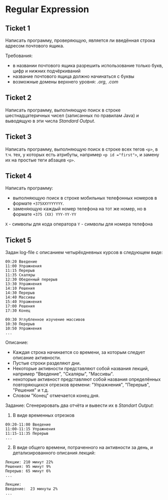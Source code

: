 # Regular Expression
## Ticket 1
Написать программу, проверяющую, является ли введённая строка адресом почтового ящика.

Требования:
- в названии почтового ящика разрешить использование только букв, цифр и нижних подчёркиваний
- название почтового ящица должно начинаться с буквы
- возможные домены верхнего уровня: *.org*,  *.com*


## Ticket 2
Написать программу, выполняющую поиск в строке шестнадцатеричных чисел (записанных по правилам Java) и выводящую в эти числа *Standard Output*. 


## Ticket 3
Написать программу, выполняющую поиск в строке всех тегов `<p>`, в т.ч. тех, у которых есть атрибуты, например `<p id ="first">`,
и замену их на простые теги абзацев `<p>`.


## Ticket 4
Написать программу:
- выполняющую поиск в строке мобильных телефонных номеров в формате `+375XXYYYYYYY`.
- заменяющую каждый номер телефона на тот же номер, но в формате `+375 (XX) YYY-YY-YY`

`X` - символы для кода оператора
`Y` - символы для номера телефона


## Ticket 5
Задан log-file с описанием четырёхдневных курсов в следующем виде:

```log
09:20 Введение
11:00 Упражнения
11:15 Перерыв
11:35 Скаляры
12:30 Обеденный перерыв
13:30 Упражнения
14:10 Решения
14:30 Перерыв
14:40 Массивы
15:40 Упражнения
17:00 Решения
17:30 Конец
 
09:30 Углубленное изучение массивов
10:30 Перерыв
10:50 Упражнения
...
```

Описание:
- Каждая строка начинается со времени, за которым следует описание активности.
- Пустые строки разделяют дни.
- Некоторые активности представляют собой названия лекций, например "Введение", "Скаляры", "Массивы".
- некоторые активност представляют собой названия определённых повторяющихся отрезков времени: "Упражнения", "Перерыв", "Решения" и т.д.
- Словом "Конец" отмечается конец дня.

Задание:
Cгенерировать два отчёта и вывести их в *Standart Output*:

1. В виде временных отрезков

```log
09:20-11:00 Введение
11:00-11:15 Упражнения
11:15-11:35 Перерыв
...
```

2. В виде общего времени, потраченного на активности за день, и детализированного описания лекций:

```log
Лекции: 210 минут 22%
Решения: 95 минут 9%
Перерыв: 65 минут 6%
...
 
Лекции:
Введение:  23 минуты 2%
...
```
